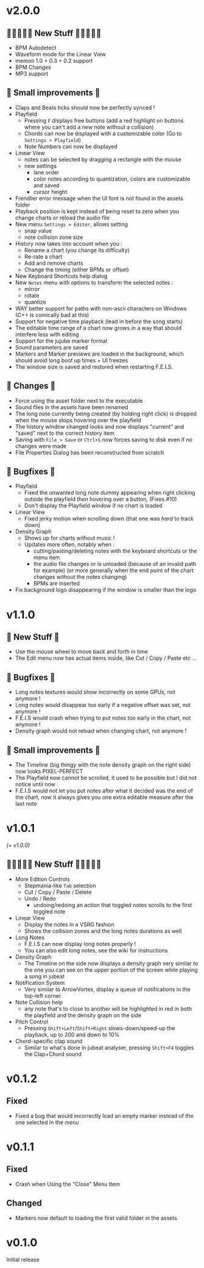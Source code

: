 # v2.0.0
## 🥝🍇🍓🍊🍏 New Stuff 🍏🍊🍓🍇🥝
- BPM Autodetect
- Waveform mode for the Linear View
- memon 1.0 + 0.3 + 0.2 support
- BPM Changes
- MP3 support

## 🍒 Small improvements 🍒
- Claps and Beats ticks should now be perfectly synced !
- Playfield
    - Pressing `F` displays free buttons (add a red highlight on buttons where you can't add a new note without a collision)
    - Chords can now be displayed with a customizable color (Go to `Settings > Playfield`)
    - Note Numbers can now be displayed
- Linear View
    - notes can be selected by dragging a rectangle with the mouse
    - new settings
        - lane order
        - color notes according to quantization, colors are customizable and saved
        - cursor height
- Frendlier error message when the UI font is not found in the assets folder
- Playback position is kept instead of being reset to zero when you change charts or reload the audio file
- New menu `Settings > Editor`, allows setting
    - snap value
    - note collision zone size
- History now takes into account when you :
    - Rename a chart (you change its difficulty)
    - Re-rate a chart
    - Add and remove charts
    - Change the timing (either BPMs or offset)
- New Keyboard Shortcuts help dialog
- New `Notes` menu with options to transform the selected notes :
    - mirror
    - rotate
    - quantize
- WAY better support for paths with non-ascii characters on Windows (C++ is comically bad at this)
- Support for negative time playback (lead in before the song starts)
- The editable time range of a chart now grows in a way that should interfere less with editing
- Support for the jujube marker format
- Sound parameters are saved
- Markers and Marker previews are loaded in the background, which should avoid long boot up times + UI freezes
- The window size is saved and restored when restarting F.E.I.S.

## 🚧 Changes 🚧
- Force using the asset folder next to the executable
- Sound files in the assets have been renamed
- The long note currently being created (by holding right click) is dropped when the mouse stops hovering over the playfield
- The history window changed looks and now displays "current" and "saved" next to the correct history item
- Saving with `File > Save` or `Ctrl+S` now forces saving to disk even if no changes were made
- File Properties Dialog has been reconstructed from scratch

## 🗿 Bugfixes 🗿
- Playfield
    - Fixed the unwanted long note dummy appearing when right clicking outside the playfield *then* hovering over a button, (Fixes #10)
    - Don't display the Playfield window if no chart is loaded
- Linear View
    - Fixed jerky motion when scrolling down (that one was *hard* to track down)
- Density Graph
    - Shows up for charts without music !
    - Updates more often, notably when :
        - cutting/pasting/deleting notes with the keyboard shortcuts or the menu item
        - the audio file changes or is unloaded (because of an invalid path for example) (or more generally when the end point of the chart changes without the notes changing)
        - BPMs are inserted
- Fix background logo disappearing if the window is smaller than the logo

# v1.1.0
## 🍓 New Stuff 🍓
- Use the mouse wheel to move back and forth in time
- The Edit menu now has actual items inside, like Cut / Copy / Paste etc ...

## 🗿 Bugfixes 🗿
- Long notes textures would show incorrectly on some GPUs, not anymore !
- Long notes would disappear too early if a negative offset was set, not anymore !
- F.E.I.S would crash when trying to put notes too early in the chart, not anymore !
- Density graph would not reload when changing chart, not anymore !

## 🍒 Small improvements 🍒
- The Timeline (big thingy with the note density graph on the right side) now looks PIXEL-PERFECT
- The Playfield now cannot be scrolled, it used to be possible but I did not notice until now
- F.E.I.S would not let you put notes after what it decided was the end of the chart, now it always gives you one extra editable measure after the last note

# v1.0.1
*(+ v1.0.0)*
## 🍏🍓🍉🍎🥝 New Stuff 🥝🍎🍉🍓🍏
- More Edition Controls
    - Stepmania-like `Tab` selection
    - Cut / Copy / Paste / Delete
    - Undo / Redo
        - undoing/redoing an action that toggled notes scrolls to the first toggled note
- Linear View
    - Display the notes in a VSRG fashion
    - Shows the collision zones and the long notes durations as well
- Long Notes
    - F.E.I.S can now display long notes properly !
    - You can also edit long notes, see the wiki for instructions
- Density Graph
    - The Timeline on the side now displays a density graph very similar to the one you can see on the upper portion of the screen while playing a song in jubeat
- Notification System
    - Very similar to ArrowVortex, display a queue of notifications in the top-left corner
- Note Collision help
    - any note that's to close to another will be highlighted in red in both the playfield and the density graph on the side
- Pitch Control
    - Pressing `Shift+Left`/`Shift+Right` slows-down/speed-up the playback, up to 200 and down to 10%
- Chord-specific clap sound
    - Similar to what's done in jubeat analyser, pressing `Shift+F4` toggles the Clap+Chord sound

# v0.1.2
## Fixed
- Fixed a bug that would incorrectly load an empty marker instead of the one selected in the menu

# v0.1.1
## Fixed
- Crash when Using the "Close" Menu Item
## Changed
- Markers now default to loading the first valid folder in the assets

# v0.1.0
Initial release